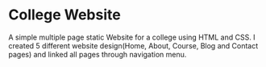 
# College Website

A simple multiple page static Website for a college using HTML and CSS.
I created 5 different website design(Home, About, Course, Blog and Contact pages) and linked all pages through navigation menu. 
